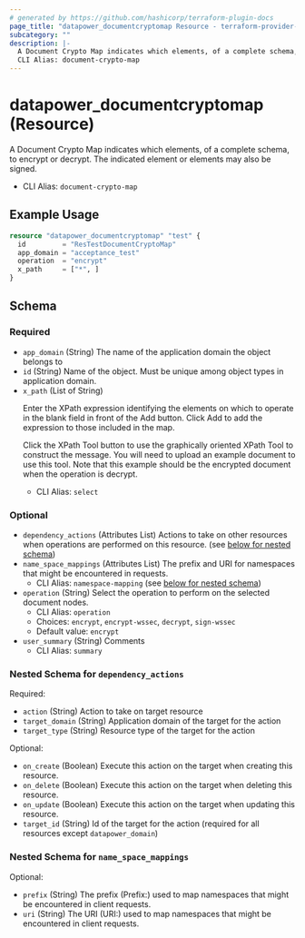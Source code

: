 ```yaml
---
# generated by https://github.com/hashicorp/terraform-plugin-docs
page_title: "datapower_documentcryptomap Resource - terraform-provider-datapower"
subcategory: ""
description: |-
  A Document Crypto Map indicates which elements, of a complete schema, to encrypt or decrypt. The indicated element or elements may also be signed.
  CLI Alias: document-crypto-map
---
```


# datapower_documentcryptomap (Resource)

A Document Crypto Map indicates which elements, of a complete schema, to encrypt or decrypt. The indicated element or elements may also be signed.
  - CLI Alias: `document-crypto-map`

## Example Usage

```terraform
resource "datapower_documentcryptomap" "test" {
  id         = "ResTestDocumentCryptoMap"
  app_domain = "acceptance_test"
  operation  = "encrypt"
  x_path     = ["*", ]
}
```

<!-- schema generated by tfplugindocs -->
## Schema

### Required

- `app_domain` (String) The name of the application domain the object belongs to
- `id` (String) Name of the object. Must be unique among object types in application domain.
- `x_path` (List of String) <p>Enter the XPath expression identifying the elements on which to operate in the blank field in front of the Add button. Click Add to add the expression to those included in the map.</p><p>Click the XPath Tool button to use the graphically oriented XPath Tool to construct the message. You will need to upload an example document to use this tool. Note that this example should be the encrypted document when the operation is decrypt.</p>
  - CLI Alias: `select`

### Optional

- `dependency_actions` (Attributes List) Actions to take on other resources when operations are performed on this resource. (see [below for nested schema](#nestedatt--dependency_actions))
- `name_space_mappings` (Attributes List) The prefix and URI for namespaces that might be encountered in requests.
  - CLI Alias: `namespace-mapping` (see [below for nested schema](#nestedatt--name_space_mappings))
- `operation` (String) Select the operation to perform on the selected document nodes.
  - CLI Alias: `operation`
  - Choices: `encrypt`, `encrypt-wssec`, `decrypt`, `sign-wssec`
  - Default value: `encrypt`
- `user_summary` (String) Comments
  - CLI Alias: `summary`

<a id="nestedatt--dependency_actions"></a>
### Nested Schema for `dependency_actions`

Required:

- `action` (String) Action to take on target resource
- `target_domain` (String) Application domain of the target for the action
- `target_type` (String) Resource type of the target for the action

Optional:

- `on_create` (Boolean) Execute this action on the target when creating this resource.
- `on_delete` (Boolean) Execute this action on the target when deleting this resource.
- `on_update` (Boolean) Execute this action on the target when updating this resource.
- `target_id` (String) Id of the target for the action (required for all resources except `datapower_domain`)


<a id="nestedatt--name_space_mappings"></a>
### Nested Schema for `name_space_mappings`

Optional:

- `prefix` (String) The prefix (Prefix:) used to map namespaces that might be encountered in client requests.
- `uri` (String) The URI (URI:) used to map namespaces that might be encountered in client requests.
